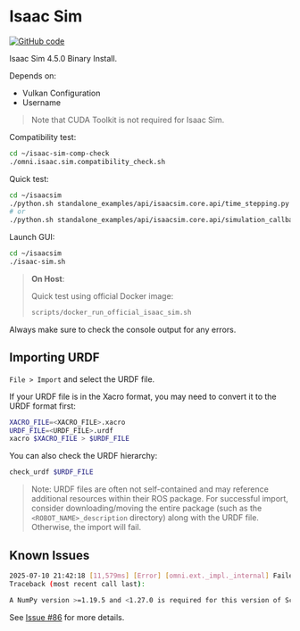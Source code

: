 # Isaac Sim

[![GitHub code](https://img.shields.io/badge/code-blue?logo=github&label=github)](https://github.com/j3soon/ros2-essentials/blob/main/docker_modules/install_isaac_sim.sh)

Isaac Sim 4.5.0 Binary Install.

Depends on:

- Vulkan Configuration
- Username

> Note that CUDA Toolkit is not required for Isaac Sim.

Compatibility test:

```sh
cd ~/isaac-sim-comp-check
./omni.isaac.sim.compatibility_check.sh
```

Quick test:

```sh
cd ~/isaacsim
./python.sh standalone_examples/api/isaacsim.core.api/time_stepping.py
# or
./python.sh standalone_examples/api/isaacsim.core.api/simulation_callbacks.py
```

Launch GUI:

```sh
cd ~/isaacsim
./isaac-sim.sh
```

> **On Host**:
> 
> Quick test using official Docker image:
> 
> ```sh
> scripts/docker_run_official_isaac_sim.sh
> ```

Always make sure to check the console output for any errors.

## Importing URDF

`File > Import` and select the URDF file.

If your URDF file is in the Xacro format, you may need to convert it to the URDF format first:

```sh
XACRO_FILE=<XACRO_FILE>.xacro
URDF_FILE=<URDF_FILE>.urdf
xacro $XACRO_FILE > $URDF_FILE
```

You can also check the URDF hierarchy:

```sh
check_urdf $URDF_FILE
```

> Note: URDF files are often not self-contained and may reference additional resources within their ROS package. For successful import, consider downloading/moving the entire package (such as the `<ROBOT_NAME>_description` directory) along with the URDF file. Otherwise, the import will fail.

## Known Issues

```sh
2025-07-10 21:42:18 [11,579ms] [Error] [omni.ext._impl._internal] Failed to import python module isaacsim.core.simulation_manager from /isaac-sim/exts/isaacsim.core.simulation_manager. Error: numpy.dtype size changed, may indicate binary incompatibility. Expected 96 from C header, got 88 from PyObject. Traceback:
Traceback (most recent call last):

A NumPy version >=1.19.5 and <1.27.0 is required for this version of SciPy (detected version 2.2.6)
```

See [Issue #86](https://github.com/j3soon/ros2-essentials/issues/86) for more details.
